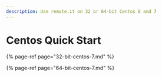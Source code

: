 ```yaml
---
description: Use remote.it on 32 or 64-bit Centos 6 and 7
---
```


# Centos Quick Start

{% page-ref page="32-bit-centos-7.md" %}

{% page-ref page="64-bit-centos-7.md" %}



